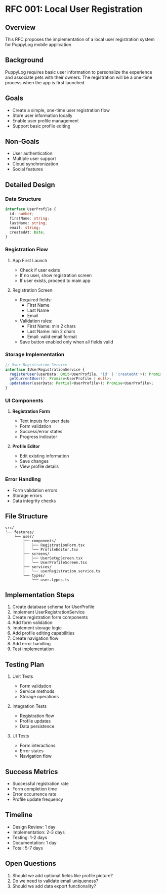# RFC 001: Local User Registration

## Overview

This RFC proposes the implementation of a local user registration system for PuppyLog mobile application.

## Background

PuppyLog requires basic user information to personalize the experience and associate pets with their owners. The registration will be a one-time process when the app is first launched.

## Goals

- Create a simple, one-time user registration flow
- Store user information locally
- Enable user profile management
- Support basic profile editing

## Non-Goals

- User authentication
- Multiple user support
- Cloud synchronization
- Social features

## Detailed Design

### Data Structure

```typescript
interface UserProfile {
  id: number;
  firstName: string;
  lastName: string;
  email: string;
  createdAt: Date;
}
```

### Registration Flow

1. App First Launch

   - Check if user exists
   - If no user, show registration screen
   - If user exists, proceed to main app

2. Registration Screen
   - Required fields:
     - First Name
     - Last Name
     - Email
   - Validation rules:
     - First Name: min 2 chars
     - Last Name: min 2 chars
     - Email: valid email format
   - Save button enabled only when all fields valid

### Storage Implementation

```typescript
// User Registration Service
interface IUserRegistrationService {
  registerUser(userData: Omit<UserProfile, 'id' | 'createdAt'>): Promise<UserProfile>;
  getCurrentUser(): Promise<UserProfile | null>;
  updateUser(userData: Partial<UserProfile>): Promise<UserProfile>;
}
```

### UI Components

1. **Registration Form**

   - Text inputs for user data
   - Form validation
   - Success/error states
   - Progress indicator

2. **Profile Editor**
   - Edit existing information
   - Save changes
   - View profile details

### Error Handling

- Form validation errors
- Storage errors
- Data integrity checks

## File Structure

```
src/
└── features/
    └── user/
        ├── components/
        │   ├── RegistrationForm.tsx
        │   └── ProfileEditor.tsx
        ├── screens/
        │   ├── UserSetupScreen.tsx
        │   └── UserProfileScreen.tsx
        ├── services/
        │   └── userRegistration.service.ts
        └── types/
            └── user.types.ts
```

## Implementation Steps

1. Create database schema for UserProfile
2. Implement UserRegistrationService
3. Create registration form components
4. Add form validation
5. Implement storage logic
6. Add profile editing capabilities
7. Create navigation flow
8. Add error handling
9. Test implementation

## Testing Plan

1. Unit Tests

   - Form validation
   - Service methods
   - Storage operations

2. Integration Tests

   - Registration flow
   - Profile updates
   - Data persistence

3. UI Tests
   - Form interactions
   - Error states
   - Navigation flow

## Success Metrics

- Successful registration rate
- Form completion time
- Error occurrence rate
- Profile update frequency

## Timeline

- Design Review: 1 day
- Implementation: 2-3 days
- Testing: 1-2 days
- Documentation: 1 day
- Total: 5-7 days

## Open Questions

1. Should we add optional fields like profile picture?
2. Do we need to validate email uniqueness?
3. Should we add data export functionality?
